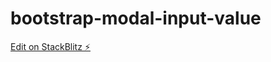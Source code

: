 # bootstrap-modal-input-value

[Edit on StackBlitz ⚡️](https://stackblitz.com/edit/bootstrap-modal-input-value-q1ucrb)